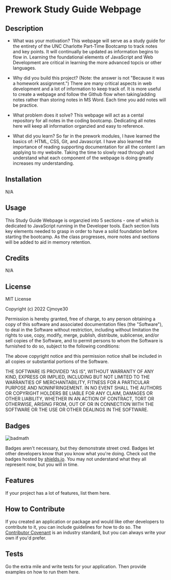 # Prework Study Guide Webpage

## Description

- What was your motivation?
This webpage will serve as a study guide for the entirety of the UNC Charlotte Part-Time Bootcamp to track notes and key points. It will continually be updated as information begins to flow in.
Learning the foundational elements of JavaScript and Web Development are critical in learning the more advanced topcis or other languages. 

- Why did you build this project? (Note: the answer is not "Because it was a homework assignment.")
There are many critical aspects in web development and a lot of information to keep track of. It is more useful to create a webpage and follow the Github flow when taking/adding notes rather than storing notes in MS Word. Each time you add notes will be practice.

- What problem does it solve?
This webpage will act as a cental repository for all notes in the coding bootcamp. Dedicating all notes here will keep all information organzied and easy to reference.

- What did you learn?
So far in the prework modules, I have learned the basics of: HTML, CSS, Git, and Javascript.
I have also learned the importance of reading supporting documentation for all the content I am applying to my website. Taking the time to slowly read through and understand what each component of the webpage is doing greatly increases my understanding. 


## Installation

N/A

## Usage

This Study Guide Webpage is organzied into 5 sections - one of which is dedicated to JavaScript running in the Developer tools.
Each section lists key elements needed to grasp in order to have a solid foundation before starting the bootcamp.
As the class progresses, more notes and sections will be added to aid in memory retention.


## Credits

N/A

## License

MIT License

Copyright (c) 2022 Cjmoye30

Permission is hereby granted, free of charge, to any person obtaining a copy
of this software and associated documentation files (the "Software"), to deal
in the Software without restriction, including without limitation the rights
to use, copy, modify, merge, publish, distribute, sublicense, and/or sell
copies of the Software, and to permit persons to whom the Software is
furnished to do so, subject to the following conditions:

The above copyright notice and this permission notice shall be included in all
copies or substantial portions of the Software.

THE SOFTWARE IS PROVIDED "AS IS", WITHOUT WARRANTY OF ANY KIND, EXPRESS OR
IMPLIED, INCLUDING BUT NOT LIMITED TO THE WARRANTIES OF MERCHANTABILITY,
FITNESS FOR A PARTICULAR PURPOSE AND NONINFRINGEMENT. IN NO EVENT SHALL THE
AUTHORS OR COPYRIGHT HOLDERS BE LIABLE FOR ANY CLAIM, DAMAGES OR OTHER
LIABILITY, WHETHER IN AN ACTION OF CONTRACT, TORT OR OTHERWISE, ARISING FROM,
OUT OF OR IN CONNECTION WITH THE SOFTWARE OR THE USE OR OTHER DEALINGS IN THE
SOFTWARE.

## Badges

![badmath](https://img.shields.io/github/languages/top/nielsenjared/badmath)

Badges aren't necessary, but they demonstrate street cred. Badges let other developers know that you know what you're doing. Check out the badges hosted by [shields.io](https://shields.io/). You may not understand what they all represent now, but you will in time.

## Features

If your project has a lot of features, list them here.

## How to Contribute

If you created an application or package and would like other developers to contribute to it, you can include guidelines for how to do so. The [Contributor Covenant](https://www.contributor-covenant.org/) is an industry standard, but you can always write your own if you'd prefer.

## Tests

Go the extra mile and write tests for your application. Then provide examples on how to run them here.